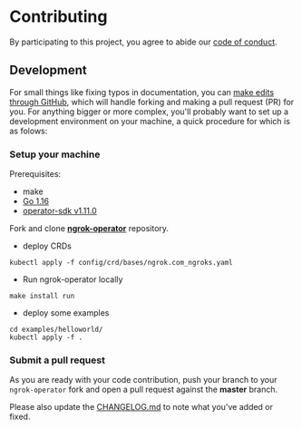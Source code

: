 # Contributing
By participating to this project, you agree to abide our [code of conduct](https://github.com/zufardhiyaulhaq/ngrok-operator/blob/master/.github/CODE_OF_CONDUCT.md).

## Development
For small things like fixing typos in documentation, you can [make edits through GitHub](https://help.github.com/articles/editing-files-in-another-user-s-repository/), which will handle forking and making a pull request (PR) for you. For anything bigger or more complex, you'll probably want to set up a development environment on your machine, a quick procedure for which is as folows:

### Setup your machine
Prerequisites:
- make
- [Go 1.16](https://golang.org/doc/install)
- [operator-sdk v1.11.0](https://sdk.operatorframework.io/)

Fork and clone **[ngrok-operator](https://github.com/zufardhiyaulhaq/ngrok-operator)** repository.

- deploy CRDs
```
kubectl apply -f config/crd/bases/ngrok.com_ngroks.yaml
```

- Run ngrok-operator locally
```
make install run
```

- deploy some examples
```
cd examples/helloworld/
kubectl apply -f .
```

### Submit a pull request
As you are ready with your code contribution, push your branch to your `ngrok-operator` fork and open a pull request against the **master** branch.

Please also update the [CHANGELOG.md](https://github.com/zufardhiyaulhaq/ngrok-operator/blob/master/CHANGELOG.md) to note what you've added or fixed.
